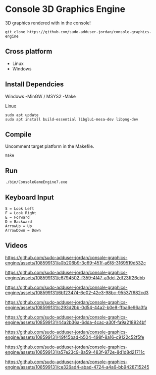 # Console 3D Graphics Engine

3D graphics rendered with in the console!


```
git clone https://github.com/sudo-adduser-jordan/console-graphics-engine
```

## Cross platform
 - Linux
 - Windows

<!--
## Table of Contents

- [Install Dependices](#install-dependices)
- [Compile](#compile)
- [Run](#run)
- [Videos](#video)
-->

## Install Dependcies

Windows 
 -MinGW / MSYS2
 -Make

Linux
```
sudo apt update
sudo apt install build-essential libglu1-mesa-dev libpng-dev
```
## Compile

Uncomment target platform in the Makefile.

```
make
```

## Run

```
./bin/ConsoleGameEngine7.exe
```

## Keyboard Input

```
S = Look Left
F = Look Right
E = Forward
D = Backward
ArrowUp = Up
ArrowDown = Down
```

## Videos 


https://github.com/sudo-adduser-jordan/console-graphics-engine/assets/108599131/a0b206b9-3c69-451f-a6f8-3169519d532c

https://github.com/sudo-adduser-jordan/console-graphics-engine/assets/108599131/c6794502-f359-4f47-a3dd-2df23ff26cbb

https://github.com/sudo-adduser-jordan/console-graphics-engine/assets/108599131/6b123474-6e02-42e3-98bc-95537f682cd3

https://github.com/sudo-adduser-jordan/console-graphics-engine/assets/108599131/c293d2bb-0d54-44a2-b0e8-ffba6e96a3fa

https://github.com/sudo-adduser-jordan/console-graphics-engine/assets/108599131/44a2b36a-6dda-4cac-a30f-fa9a218924bf

https://github.com/sudo-adduser-jordan/console-graphics-engine/assets/108599131/49f45bad-b504-498f-8a16-c9122c52f5fe

https://github.com/sudo-adduser-jordan/console-graphics-engine/assets/108599131/a57e23c9-8a59-483f-972e-8d1d8d21711c

https://github.com/sudo-adduser-jordan/console-graphics-engine/assets/108599131/ce326ad4-abad-4724-a4a6-bb9428715245




